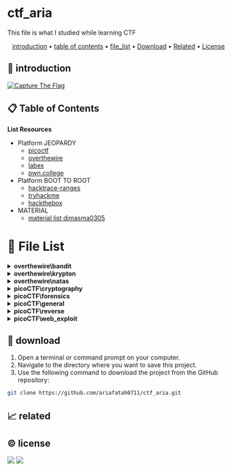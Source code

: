 # ctf_aria

This file is what I studied while learning CTF

<p align="center">
  <a href="#introduction">introduction</a> •
  <a href="#table-of-contents">table of contents</a> •
  <a href="#file-list">file_list</a> •
  <a href="#download">Download</a> •
  <a href="#related">Related</a> •
  <a href="#license">License</a>
</p>

<p id="introduction"></p>

## 🚀 introduction

<p align="left"> 
  <a href="#">
    <img alt="Capture The Flag" src="https://img.shields.io/badge/-Capture%20The%20Flag-FF5733?style=flat-square&logo=flag&logoColor=white" />
  </a>
</p>

<p id="table-of-contents"></p>

## 📋 Table of Contents

<b>List Resources</b>

<ul>
  <li>Platform JEOPARDY<ul>
    <li><a href="https://play.picoctf.org">picoctf</a></li>
    <li><a href="https://overthewire.org">overthewire</a></li>
    <li><a href="https://labex.io">labex</a></li>
    <li><a href="https://pwn.college">pwn.college</a></li>
  </ul></li>
  <li>Platform BOOT TO ROOT<ul>
    <li><a href="https://hacktrace-ranges.id">hacktrace-ranges</a></li>
    <li><a href="https://tryhackme.com">tryhackme</a></li>
    <li><a href="https:/www.hackthebox.com">hackthebox</a></li>
  </ul></li>
  <li>MATERIAL<ul>
    <li><a href="https://dimasma0305.github.io/Cyber-Security-Learning-Resources/Resource_List/Link_Bermanfaat">material list dimasma0305</a></li>
  </ul></li>
</ul>

<p id="file-list"></p>

# 📄 File List
<details>
<summary><b>overthewire\bandit</b></summary>
<ul>
 <li><a href='overthewire/bandit/level 01.html'>level 01</a></li>
 <li><a href='overthewire/bandit/level 02.html'>level 02</a></li>
 <li><a href='overthewire/bandit/level 03.html'>level 03</a></li>
 <li><a href='overthewire/bandit/level 04.html'>level 04</a></li>
 <li><a href='overthewire/bandit/level 05.html'>level 05</a></li>
 <li><a href='overthewire/bandit/level 06.html'>level 06</a></li>
 <li><a href='overthewire/bandit/level 07.html'>level 07</a></li>
 <li><a href='overthewire/bandit/level 08.html'>level 08</a></li>
 <li><a href='overthewire/bandit/level 09.html'>level 09</a></li>
 <li><a href='overthewire/bandit/level 10.html'>level 10</a></li>
 <li><a href='overthewire/bandit/level 11.html'>level 11</a></li>
 <li><a href='overthewire/bandit/level 12.html'>level 12</a></li>
 <li><a href='overthewire/bandit/level 13.html'>level 13</a></li>
 <li><a href='overthewire/bandit/level 14.html'>level 14</a></li>
 <li><a href='overthewire/bandit/level 15.html'>level 15</a></li>
 <li><a href='overthewire/bandit/level 16.html'>level 16</a></li>
 <li><a href='overthewire/bandit/level 17.html'>level 17</a></li>
 <li><a href='overthewire/bandit/level 18.html'>level 18</a></li>
 <li><a href='overthewire/bandit/level 19.html'>level 19</a></li>
 <li><a href='overthewire/bandit/level 20.html'>level 20</a></li>
 <li><a href='overthewire/bandit/level 21.html'>level 21</a></li>
 <li><a href='overthewire/bandit/level 22.html'>level 22</a></li>
 <li><a href='overthewire/bandit/level 23.html'>level 23</a></li>
 <li><a href='overthewire/bandit/level 24.html'>level 24</a></li>
 <li><a href='overthewire/bandit/level 25.html'>level 25</a></li>
 <li><a href='overthewire/bandit/level 26.html'>level 26</a></li>
 <li><a href='overthewire/bandit/level 27.html'>level 27</a></li>
 <li><a href='overthewire/bandit/level 28.html'>level 28</a></li>
 <li><a href='overthewire/bandit/level 29.html'>level 29</a></li>
 <li><a href='overthewire/bandit/level 30.html'>level 30</a></li>
 <li><a href='overthewire/bandit/level 31.html'>level 31</a></li>
 <li><a href='overthewire/bandit/level 32 un.html'>level 32 un</a></li>
 <li><a href='overthewire/bandit/level 33 un.html'>level 33 un</a></li>
</ul>

</details>

<details>
<summary><b>overthewire\krypton</b></summary>
<ul>
 <li><a href='overthewire/krypton/level 01.html'>level 01</a></li>
 <li><a href='overthewire/krypton/level 02.html'>level 02</a></li>
 <li><a href='overthewire/krypton/level 03.html'>level 03</a></li>
 <li><a href='overthewire/krypton/level 04 un.html'>level 04 un</a></li>
 <li><a href='overthewire/krypton/level 05 un.html'>level 05 un</a></li>
</ul>

</details>

<details>
<summary><b>overthewire\natas</b></summary>
<ul>
 <li><a href='overthewire/natas/level 00.html'>level 00</a></li>
 <li><a href='overthewire/natas/level 01.html'>level 01</a></li>
 <li><a href='overthewire/natas/level 02.html'>level 02</a></li>
 <li><a href='overthewire/natas/level 03.html'>level 03</a></li>
 <li><a href='overthewire/natas/level 04.html'>level 04</a></li>
 <li><a href='overthewire/natas/level 05.html'>level 05</a></li>
 <li><a href='overthewire/natas/level 06.html'>level 06</a></li>
 <li><a href='overthewire/natas/level 07.html'>level 07</a></li>
 <li><a href='overthewire/natas/level 08.html'>level 08</a></li>
 <li><a href='overthewire/natas/level 09.html'>level 09</a></li>
 <li><a href='overthewire/natas/level 10.html'>level 10</a></li>
 <li><a href='overthewire/natas/level 11 un.html'>level 11 un</a></li>
 <li><a href='overthewire/natas/level 12 un.html'>level 12 un</a></li>
 <li><a href='overthewire/natas/level 13 un.html'>level 13 un</a></li>
</ul>

</details>

<details>
<summary><b>picoCTF\cryptography</b></summary>
<ul>
 <li><a href='picoCTF/cryptography/E_13.html'>E_13</a></li>
 <li><a href='picoCTF/cryptography/E_Mod 26.html'>E_Mod 26</a></li>
 <li><a href='picoCTF/cryptography/E_The Numbers.html'>E_The Numbers</a></li>
 <li><a href='picoCTF/cryptography/E_interencdec.html'>E_interencdec</a></li>
</ul>

</details>

<details>
<summary><b>picoCTF\forensics</b></summary>
<ul>
 <li><a href='picoCTF/forensics/E_CanYouSee.html'>E_CanYouSee</a></li>
 <li><a href='picoCTF/forensics/E_Glory of the Garden.html'>E_Glory of the Garden</a></li>
 <li><a href='picoCTF/forensics/E_Scan Surprise.html'>E_Scan Surprise</a></li>
 <li><a href='picoCTF/forensics/E_Secret of the Polyglot.html'>E_Secret of the Polyglot</a></li>
 <li><a href='picoCTF/forensics/E_Verify.html'>E_Verify</a></li>
 <li><a href='picoCTF/forensics/E_information.html'>E_information</a></li>
</ul>

</details>

<details>
<summary><b>picoCTF\general</b></summary>
<ul>
 <li><a href='picoCTF/general/E_2Warm.html'>E_2Warm</a></li>
 <li><a href='picoCTF/general/E_Bases.html'>E_Bases</a></li>
 <li><a href='picoCTF/general/E_Big Zip.html'>E_Big Zip</a></li>
 <li><a href='picoCTF/general/E_Binary Search.html'>E_Binary Search</a></li>
 <li><a href='picoCTF/general/E_Blame Game.html'>E_Blame Game</a></li>
 <li><a href='picoCTF/general/E_Codebook.html'>E_Codebook</a></li>
 <li><a href='picoCTF/general/E_Collaborative Development.html'>E_Collaborative Development</a></li>
 <li><a href='picoCTF/general/E_Commitment Issues.html'>E_Commitment Issues</a></li>
 <li><a href='picoCTF/general/E_First Find.html'>E_First Find</a></li>
 <li><a href='picoCTF/general/E_First Grep.html'>E_First Grep</a></li>
 <li><a href='picoCTF/general/E_Glitch Cat.html'>E_Glitch Cat</a></li>
 <li><a href='picoCTF/general/E_HashingJobApp.html'>E_HashingJobApp</a></li>
 <li><a href='picoCTF/general/E_Lets Warm Up.html'>E_Lets Warm Up</a></li>
 <li><a href='picoCTF/general/E_Magikarp Ground Mission.html'>E_Magikarp Ground Mission</a></li>
 <li><a href='picoCTF/general/E_Nice netcat.html'>E_Nice netcat</a></li>
 <li><a href='picoCTF/general/E_Obedient Cat.html'>E_Obedient Cat</a></li>
 <li><a href='picoCTF/general/E_PW Crack 1.html'>E_PW Crack 1</a></li>
 <li><a href='picoCTF/general/E_PW Crack 2.html'>E_PW Crack 2</a></li>
 <li><a href='picoCTF/general/E_Python Wrangling.html'>E_Python Wrangling</a></li>
 <li><a href='picoCTF/general/E_Static aint always noise.html'>E_Static aint always noise</a></li>
 <li><a href='picoCTF/general/E_Super SSH.html'>E_Super SSH</a></li>
 <li><a href='picoCTF/general/E_Tab, Tab, Attack.html'>E_Tab, Tab, Attack</a></li>
 <li><a href='picoCTF/general/E_Time Machine.html'>E_Time Machine</a></li>
 <li><a href='picoCTF/general/E_Warmed Up.html'>E_Warmed Up</a></li>
 <li><a href='picoCTF/general/E_Wave a flag.html'>E_Wave a flag</a></li>
 <li><a href='picoCTF/general/E_binhexa.html'>E_binhexa</a></li>
 <li><a href='picoCTF/general/E_convertme.py.html'>E_convertme.py</a></li>
 <li><a href='picoCTF/general/E_endianness.html'>E_endianness</a></li>
 <li><a href='picoCTF/general/E_fixme1.py.html'>E_fixme1.py</a></li>
 <li><a href='picoCTF/general/E_fixme2.py.html'>E_fixme2.py</a></li>
 <li><a href='picoCTF/general/E_repetitions.html'>E_repetitions</a></li>
 <li><a href='picoCTF/general/E_runme.py.html'>E_runme.py</a></li>
 <li><a href='picoCTF/general/E_strings it.html'>E_strings it</a></li>
 <li><a href='picoCTF/general/E_whats a net cat.html'>E_whats a net cat</a></li>
</ul>

</details>

<details>
<summary><b>picoCTF\reverse</b></summary>
<ul>
 <li><a href='picoCTF/reverse/E_Transformation.html'>E_Transformation</a></li>
 <li><a href='picoCTF/reverse/E_vault-door-training.html'>E_vault-door-training</a></li>
 <li><a href='picoCTF/reverse/M_GDB baby step 1.html'>M_GDB baby step 1</a></li>
 <li><a href='picoCTF/reverse/M_GDB baby step 2 un.html'>M_GDB baby step 2 un</a></li>
 <li><a href='picoCTF/reverse/M_Packer.html'>M_Packer</a></li>
</ul>

</details>

<details>
<summary><b>picoCTF\web_exploit</b></summary>
<ul>
 <li><a href='picoCTF/web_exploit/E_Bookmarklet.html'>E_Bookmarklet</a></li>
 <li><a href='picoCTF/web_exploit/E_Cookies.html'>E_Cookies</a></li>
 <li><a href='picoCTF/web_exploit/E_GET_aHEAD.html'>E_GET_aHEAD</a></li>
 <li><a href='picoCTF/web_exploit/E_Includes.html'>E_Includes</a></li>
 <li><a href='picoCTF/web_exploit/E_Insp3ct0r.html'>E_Insp3ct0r</a></li>
 <li><a href='picoCTF/web_exploit/E_Inspect_HTML.html'>E_Inspect_HTML</a></li>
 <li><a href='picoCTF/web_exploit/E_IntroToBurp.html'>E_IntroToBurp</a></li>
 <li><a href='picoCTF/web_exploit/E_Local Authority.html'>E_Local Authority</a></li>
 <li><a href='picoCTF/web_exploit/E_Scavenger Hunt.html'>E_Scavenger Hunt</a></li>
 <li><a href='picoCTF/web_exploit/E_Unminify.html'>E_Unminify</a></li>
 <li><a href='picoCTF/web_exploit/E_WebDecode.html'>E_WebDecode</a></li>
 <li><a href='picoCTF/web_exploit/E_dont-use-client-side.html'>E_dont-use-client-side</a></li>
 <li><a href='picoCTF/web_exploit/E_logon.html'>E_logon</a></li>
 <li><a href='picoCTF/web_exploit/E_where are the robots.html'>E_where are the robots</a></li>
</ul>

</details>

<p id="download"></p>

## 🔨 download

1. Open a terminal or command prompt on your computer.
2. Navigate to the directory where you want to save this project.
3. Use the following command to download the project from the GitHub repository:
```sh
git clone https://github.com/ariafatah0711/ctf_aria.git
```

<p id="related"></p>

## 📈 related

<p id="license"></p>

## ©️ license
<a href="https://github.com/ariafatah0711" alt="CREATED"><img src="https://img.shields.io/static/v1?style=for-the-badge&label=CREATED%20BY&message=ariafatah0711&color=000000"></a>
<a href="https://github.com/ariafatah0711/ariafatah0711/blob/main/LICENSE" alt="LICENSE"><img src="https://img.shields.io/static/v1?style=for-the-badge&label=LICENSE&message=MIT&color=000000"></a>
